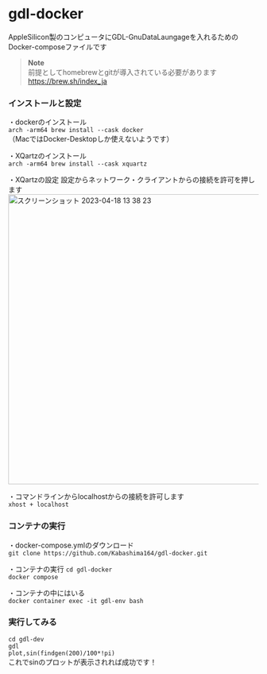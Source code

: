 # gdl-docker

AppleSilicon製のコンピュータにGDL-GnuDataLaungageを入れるためのDocker-composeファイルです

>**Note**<br>
>前提としてhomebrewとgitが導入されている必要があります<br>
>https://brew.sh/index_ja

### インストールと設定
・dockerのインストール<br>
`arch -arm64 brew install --cask docker`<br>
（MacではDocker-Desktopしか使えないようです）

・XQartzのインストール<br>
`arch -arm64 brew install --cask xquartz`<br>

・XQartzの設定
設定からネットワーク・クライアントからの接続を許可を押します　<br>
<img width="583" alt="スクリーンショット 2023-04-18 13 38 23" src="https://user-images.githubusercontent.com/85889884/232672801-b648810a-1bbd-4cdb-a5d5-6e12ff991648.png">

・コマンドラインからlocalhostからの接続を許可します<br>
`xhost + localhost`

### コンテナの実行<br>
・docker-compose.ymlのダウンロード<br>
`git clone https://github.com/Kabashima164/gdl-docker.git`

・コンテナの実行
`cd gdl-docker`<br>
`docker compose `

・コンテナの中にはいる<br>
`docker container exec -it gdl-env bash`

### 実行してみる<br>
`cd gdl-dev`<br>
`gdl`<br>
`plot,sin(findgen(200)/100*!pi)`<br>
これでsinのプロットが表示されれば成功です！


